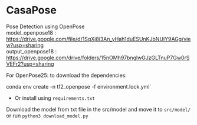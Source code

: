 # CasaPose
Pose Detection using OpenPose</br>
model_openpose18 : https://drive.google.com/file/d/1SqXj8i3An_yHah1duESUnKJbNUiY9AGg/view?usp=sharing </br>
output_openpose18 : https://drive.google.com/drive/folders/15nOMh97bnglwGJzGLTnuP7Gw0rSVEFr2?usp=sharing


For OpenPose25:
to download the dependencies:</br>

conda env create -n tf2_openpose -f environment.lock.yml`
- Or install using `requirements.txt`

 Download the model from txt file in the src/model and move it to `src/model/` or run `python3 download_model.py`
